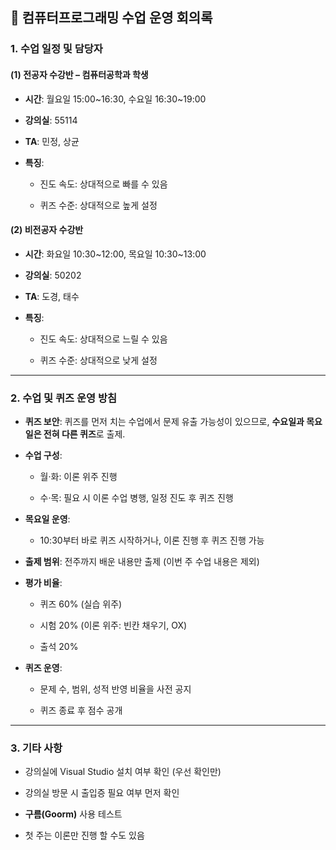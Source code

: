 
## 📌 컴퓨터프로그래밍 수업 운영 회의록

### 1. 수업 일정 및 담당자

#### (1) 전공자 수강반 – 컴퓨터공학과 학생

- **시간**: 월요일 15:00~16:30, 수요일 16:30~19:00
    
- **강의실**: 55114
    
- **TA**: 민정, 상균
    
- **특징**:
    
    - 진도 속도: 상대적으로 빠를 수 있음
        
    - 퀴즈 수준: 상대적으로 높게 설정
        

#### (2) 비전공자 수강반

- **시간**: 화요일 10:30~12:00, 목요일 10:30~13:00
    
- **강의실**: 50202
    
- **TA**: 도경, 태수
    
- **특징**:
    
    - 진도 속도: 상대적으로 느릴 수 있음
        
    - 퀴즈 수준: 상대적으로 낮게 설정
        

---

### 2. 수업 및 퀴즈 운영 방침

- **퀴즈 보안**: 퀴즈를 먼저 치는 수업에서 문제 유출 가능성이 있으므로, **수요일과 목요일은 전혀 다른 퀴즈**로 출제.
    
- **수업 구성**:
    
    - 월·화: 이론 위주 진행
        
    - 수·목: 필요 시 이론 수업 병행, 일정 진도 후 퀴즈 진행
        
    
- **목요일 운영**:
    
    - 10:30부터 바로 퀴즈 시작하거나, 이론 진행 후 퀴즈 진행 가능
        
        
- **출제 범위**: 전주까지 배운 내용만 출제 (이번 주 수업 내용은 제외)
    
- **평가 비율**:
    
    - 퀴즈 60% (실습 위주)
        
    - 시험 20% (이론 위주: 빈칸 채우기, OX)
        
    - 출석 20%
        
- **퀴즈 운영**:
    
    - 문제 수, 범위, 성적 반영 비율을 사전 공지
        
    - 퀴즈 종료 후 점수 공개
        

---

### 3. 기타 사항

- 강의실에 Visual Studio 설치 여부 확인 (우선 확인만)
    
- 강의실 방문 시 출입증 필요 여부 먼저 확인
    
- **구름(Goorm)** 사용 테스트 
    
- 첫 주는 이론만 진행 할 수도 있음

